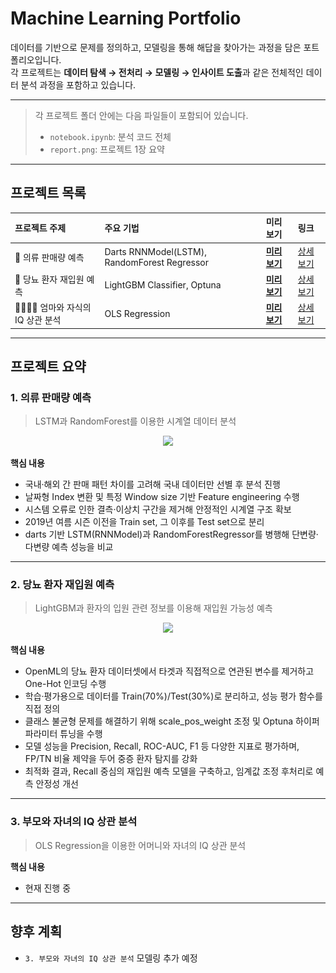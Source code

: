 # Machine Learning Portfolio

데이터를 기반으로 문제를 정의하고, 모델링을 통해 해답을 찾아가는 과정을 담은 포트폴리오입니다.  
각 프로젝트는 **데이터 탐색 → 전처리 → 모델링 → 인사이트 도출**과 같은 전체적인 데이터 분석 과정을 포함하고 있습니다.

---

> 각 프로젝트 폴더 안에는 다음 파일들이 포함되어 있습니다.
> - `notebook.ipynb`: 분석 코드 전체
> - `report.png`: 프로젝트 1장 요약

---

## 프로젝트 목록

| 프로젝트 주제 | 주요 기법 | 미리 보기 | 링크 |
|:----------|:-----------|:---------|:-----|
| 👕 의류 판매량 예측 | Darts RNNModel(LSTM), RandomForest Regressor | **[미리 보기](#1-의류-판매량-예측)** | [상세 보기](./1.%20의류%20판매량%20예측%20모델링) |
| 🏥 당뇨 환자 재입원 예측 | LightGBM Classifier, Optuna | **[미리 보기](#2-당뇨-환자-재입원-예측)** | [상세 보기](./2.%20당뇨%20환자%20재입원%20예측%20모델링) |
| 👩🏻‍👦🏻 엄마와 자식의 IQ 상관 분석 | OLS Regression | **[미리 보기](#3-부모와-자녀의-iq-상관-분석)** | [상세 보기](./3.%20부모와%20자녀의%20IQ%20상관%20분석) |

---

## 프로젝트 요약

### 1. 의류 판매량 예측
> LSTM과 RandomForest를 이용한 시계열 데이터 분석
<p align="center">
  <img src="./1.%20의류%20판매량%20예측%20모델링/report.svg" width="500"/>
</p>

**핵심 내용**
- 국내·해외 간 판매 패턴 차이를 고려해 국내 데이터만 선별 후 분석 진행
- 날짜형 Index 변환 및 특정 Window size 기반 Feature engineering 수행
- 시스템 오류로 인한 결측·이상치 구간을 제거해 안정적인 시계열 구조 확보
- 2019년 여름 시즌 이전을 Train set, 그 이후를 Test set으로 분리
- darts 기반 LSTM(RNNModel)과 RandomForestRegressor를 병행해 단변량·다변량 예측 성능을 비교

---

### 2. 당뇨 환자 재입원 예측
> LightGBM과 환자의 입원 관련 정보를 이용해 재입원 가능성 예측
<p align="center">
  <img src="./2.%20당뇨%20환자%20재입원%20예측%20모델링/report.svg" width="500"/>
</p>

**핵심 내용**
- OpenML의 당뇨 환자 데이터셋에서 타겟과 직접적으로 연관된 변수를 제거하고 One-Hot 인코딩 수행
- 학습·평가용으로 데이터를 Train(70%)/Test(30%)로 분리하고, 성능 평가 함수를 직접 정의
- 클래스 불균형 문제를 해결하기 위해 scale_pos_weight 조정 및 Optuna 하이퍼파라미터 튜닝을 수행
- 모델 성능을 Precision, Recall, ROC-AUC, F1 등 다양한 지표로 평가하며, FP/TN 비율 제약을 두어 중증 환자 탐지를 강화
- 최적화 결과, Recall 중심의 재입원 예측 모델을 구축하고, 임계값 조정 후처리로 예측 안정성 개선

---

### 3. 부모와 자녀의 IQ 상관 분석
> OLS Regression을 이용한 어머니와 자녀의 IQ 상관 분석

**핵심 내용**
- 현재 진행 중

---

## 향후 계획
- `3. 부모와 자녀의 IQ 상관 분석` 모델링 추가 예정